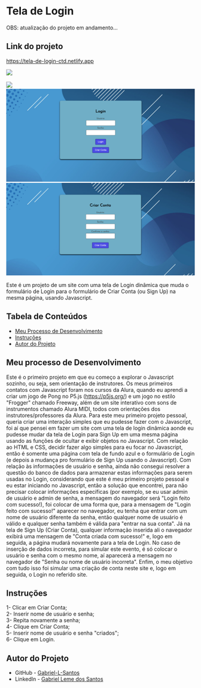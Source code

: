 # Tela de Login

OBS: atualização do projeto em andamento...

## Link do projeto
 https://tela-de-login-ctd.netlify.app

<img src="http://img.shields.io/static/v1?label=STATUS&message=CONCLUIDO&color=GREEN&style=for-the-badge"/>
</p>

![](./imgs-gifs-readme/tela-login.gif)
![](./imgs-gifs-readme/tela-login.png)
![](./imgs-gifs-readme/tela-signup.png)

Este é um projeto de um site com uma tela de Login dinâmica que muda o formulário de Login para o formulário de Criar Conta (ou Sign Up) na mesma página, usando Javascript. 

## Tabela de Conteúdos

- [Meu Processo de Desenvolvimento](#meu-processo-de-desenvolvimento)
- [Instruções](#instruções)
- [Autor do Projeto](#autor-do-projeto)

## Meu processo de Desenvolvimento

Este é o primeiro projeto em que eu começo a explorar o Javascript sozinho, ou seja, sem orientação de instrutores. Os meus primeiros contatos com Javascript foram nos cursos da Alura, quando eu aprendi a criar um jogo de Pong no P5.js (https://p5js.org/) e um jogo no estilo "Frogger" chamado Freeway, além de um site interativo com sons de instrumentos chamado Alura MIDI, todos com orientações dos instrutores/professores da Alura. Para este meu primeiro projeto pessoal, queria criar uma interação simples que eu pudesse fazer com o Javascript, foi aí que pensei em fazer um site com uma tela de login dinâmica aonde eu pudesse mudar da tela de Login para Sign Up em uma mesma página usando as funções de ocultar e exibir objetos no Javascript. Com relação ao HTML e CSS, decidir fazer algo simples para eu focar no Javascript, então é somente uma página com tela de fundo azul e o formulário de Login (e depois a mudança pro formulário de Sign Up usando o Javascript). Com relação às informações de usuário e senha, ainda não consegui resolver a questão do banco de dados para armazenar estas informações para serem usadas no Login, considerando que este é meu primeiro projeto pessoal e eu estar iniciando no Javascript, então a solução que encontrei, para não precisar colocar informações específicas (por exemplo, se eu usar admin de usuário e admin de senha, a mensagem do navegador será "Login feito com sucesso!), foi colocar de uma forma que, para a mensagem de "Login feito com sucesso!" aparecer no navegador, eu tenha que entrar com um nome de usuário diferente da senha, então qualquer nome de usuário é válido e qualquer senha também é válida para "entrar na sua conta". Já na tela de Sign Up (Criar Conta), qualquer informação inserida ali o navegador exibirá uma mensagem de "Conta criada com sucesso!" e, logo em seguida, a página mudará novamente para a tela de Login. No caso de inserção de dados incorreta, para simular este evento, é só colocar o usuário e senha com o mesmo nome, aí aparecerá a mensagem no navegador de "Senha ou nome de usuário incorreta". Enfim, o meu objetivo com tudo isso foi simular uma criação de conta neste site e, logo em seguida, o Login no referido site.

## Instruções
1- Clicar em Criar Conta;<br>
2- Inserir nome de usuário e senha;<br>
3- Repita novamente a senha;<br>
4- Clique em Criar Conta;<br>
5- Inserir nome de usuário e senha "criados";<br>
6- Clique em Login.

## Autor do Projeto

- GitHub - [Gabriel-L-Santos](https://github.com/Gabriel-L-Santos)
- LinkedIn - [Gabriel Leme dos Santos](https://www.linkedin.com/in/gabriel-leme-dos-santos/)